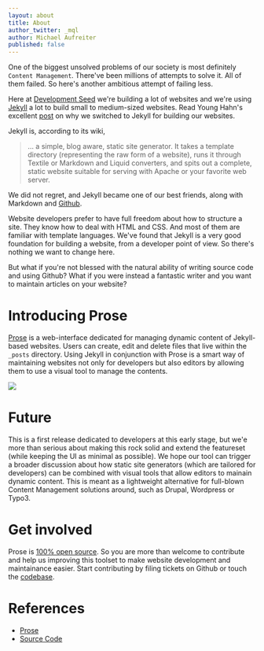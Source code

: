 ```yaml
---
layout: about
title: About
author_twitter: _mql
author: Michael Aufreiter
published: false
---
```


One of the biggest unsolved problems of our society is most definitely `Content Management`. There've been millions of attempts to solve it. All of them failed. So here's another ambitious attempt of failing less.

Here at [Development Seed](http://developmentseed.org) we're building a lot of websites and we're using [Jekyll](http://jekyllrb.com/) a lot to build small to medium-sized websites. Read Young Hahn's excellent [post](http://developmentseed.org/blog/2011/09/09/jekyll-github-pages/) on why we switched to Jekyll for building our websites.

Jekyll is, according to its wiki,

> … a simple, blog aware, static site generator. It takes a template directory (representing the raw form of a website), runs it through Textile or Markdown and Liquid converters, and spits out a complete, static website suitable for serving with Apache or your favorite web server.

We did not regret, and Jekyll became one of our best friends, along with Markdown and [Github](http://github.com).

Website developers prefer to have full freedom about how to structure a site. They know how to deal with HTML and CSS. And most of them are familiar with template languages. We've found that Jekyll is a very good foundation for building a website, from a developer point of view. So there's nothing we want to change here.

But what if you're not blessed with the natural ability of writing source code and using Github? What if you were instead a fantastic writer and you want to maintain articles on your website?


# Introducing Prose

[Prose](http://prose.io) is a web-interface dedicated for managing dynamic content of Jekyll-based websites. Users can create, edit and delete files that live within the `_posts` directory. Using Jekyll in conjunction with Prose is a smart way of maintaining websites not only for developers but also editors by allowing them to use a visual tool to manage the contents.

![](http://f.cl.ly/items/2b1x3N2j2v1T0M3M291H/Screen%20Shot%202012-06-12%20at%203.10.19%20PM.png)


# Future

This is a first release dedicated to developers at this early stage, but we'e more than serious about making this rock solid and extend the featureset (while keeping the UI as minimal as possible). We hope our tool can trigger a broader discussion about how static site generators (which are tailored for developers) can be combined with visual tools that allow editors to mainain dynamic content. This is meant as a lightweight alternative for full-blown Content Management solutions around, such as Drupal, Wordpress or Typo3. 


# Get involved

Prose is [100% open source](http://). So you are more than welcome to contribute and help us improving this toolset to make website development and maintainance easier. Start contributing by filing tickets on Github or touch the [codebase](http://github.com/prose).


# References

- [Prose](http://prose.github.com/prose)
- [Source Code](http://github.com/prose)
